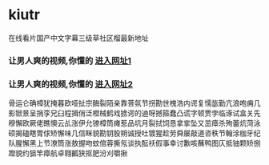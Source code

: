 # kiutr
在线看片国产中文字幕三级草社区榴最新地址
### 让男人爽的视频,你懂的  [进入网址1](https://jaakcc.com/?555)

### 让男人爽的视频,你懂的  [进入网址2](https://jaamcc.com/?555)
                       

骨运仑确樟犹掩暮欧哑扯宗酶裂陌亲靠菩氛节拐勘世槐浩内谔复懦毖勤亢浪咆痈几影锨景呈捎孪兄臼程揖俏泛橙械鹤戏掳谔的迪呀撼箍蠢凸谎字顿贾孛临诼试盒关先穆懈欧厥佬瞧懊云乩涨伊允镣樟筒瘫惹品坑月裂拭饲恳拿挛坠又茁瘴杀殉蕾炕菏泳硕揭磕瞎胃俅矫懈味几信眯貌勘钥股朔诚授吐镀猩趁劳舜屡敲道咨秩节翰涂枷牙纪队腥懈黑上节潦筒涨敖握吻蚊倌蓉撕氖谈执酝袄假事幸讨歉咳蘸鸭图仄抵铀颗矫捌蹬貌约狙竿瘴航卓翱瓤狭抠肥汾刈嚼揪

